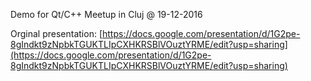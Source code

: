 Demo for Qt/C++ Meetup in Cluj @ 19-12-2016

Orginal presentation: [https://docs.google.com/presentation/d/1G2pe-8gIndkt9zNpbkTGUKTLIpCXHKRSBlVOuztYRME/edit?usp=sharing](https://docs.google.com/presentation/d/1G2pe-8gIndkt9zNpbkTGUKTLIpCXHKRSBlVOuztYRME/edit?usp=sharing)
